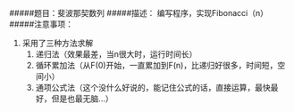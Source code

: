 #####题目：斐波那契数列
#####描述：
编写程序，实现Fibonacci（n）
#####注意事项：
1. 采用了三种方法求解
    1. 递归法（效果最差，当n很大时，运行时间长）
    2. 循环累加法（从F(0)开始，一直累加到F(n)，比递归好很多，时间短，空间小）
    3. 通项公式法（这个没什么好说的，能记住公式的话，直接运算，最快最好，但是也最无脑...）
